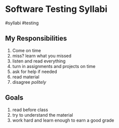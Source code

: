 # Software Testing Syllabi

#syllabi #testing 

## My Responsibilities

1. Come on time
2. miss? learn what you missed
3. listen and read everything
4. turn in assignments and projects on time
5. ask for help if needed
6. read material
7. disagree *politely*

## Goals

1. read before class
2. try to understand the material
3. work hard and learn enough to earn a good grade
